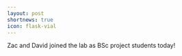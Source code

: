 ```yaml
---
layout: post
shortnews: true
icon: flask-vial
---
```


Zac and David joined the lab as BSc project students today!